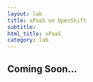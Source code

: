 ```yaml
---
layout: lab
title: xPaaS on OpenShift
subtitle: 
html_title: xPaaS
category: lab
---
```


## Coming Soon...